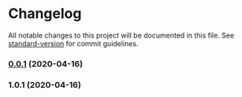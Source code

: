 # Changelog

All notable changes to this project will be documented in this file. See [standard-version](https://github.com/conventional-changelog/standard-version) for commit guidelines.

### [0.0.1](https://github.com/renato-rjps/keeps-angular-components/compare/v1.0.1...v0.0.1) (2020-04-16)

### 1.0.1 (2020-04-16)
